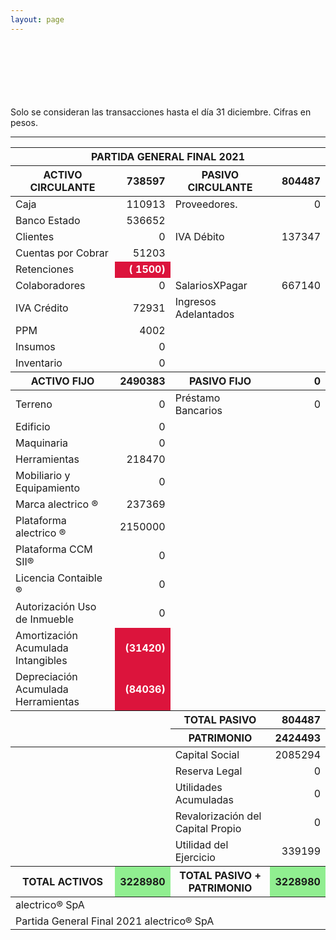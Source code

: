 ```yaml
--- 
layout: page
--- 
```




<br> <br> <br> <br> <br> <br> 
Solo se consideran las transacciones hasta el día 31	diciembre.
Cifras en pesos.
<table>
<thead> <th colspan='6'> PARTIDA GENERAL FINAL 2021 </th> </thead> 
<thead> <th>  ACTIVO CIRCULANTE </th> <th align='right' > 738597</th>
<th > PASIVO CIRCULANTE </th> <th align='right' >804487</th> </thead>
<tbody>
<tr> <td> Caja </td> <td align='right' >110913</td> <td> Proveedores. </td> <td align='right' > 0</td> </tr>
<tr> <td> Banco Estado </td> <td align='right'  >536652</td></tr>
<tr> <td> Clientes </td> <td align='right' >0</td> <td >  IVA Débito </td> <td align='right'>137347</td> </tr>
<tr> <td> Cuentas por Cobrar </td> <td align='right' >51203</td></tr>
<tr> <td> Retenciones </td> <td align='right' style='font-weight:bold; color: white; background-color: crimson'>(  1500)</td> </tr> 
<tr> <td> Colaboradores </td> <td align='right' > 0</td> 
<td> SalariosXPagar </td> <td align='right'> 667140</td></tr> 
<tr> <td> IVA Crédito </td><td align='right' >72931</td> 
<td> Ingresos Adelantados </td> </tr>
<tr> <td> PPM </td> <td align='right' >4002</td></tr> 
<tr> <td> Insumos</td> <td align='right'>0</td> </tr>
<tr> <td> Inventario </td>
<td align='right'>0</td> </tr> 
<thead> <th> ACTIVO FIJO </th> <th align='right'>2490383</th> 
<th> PASIVO FIJO </th> <th align='right'>0</th>  </thead> 
<tr> <td> Terreno </td> <td align='right'>0</td> 
<td> Préstamo Bancarios </td> <td align='right'>0</td> </tr>
<tr><td> Edificio </td> <td align='right'>0</td> </tr>
<tr><td> Maquinaria </td> <td align='right'>0</td> <td colspan='2'> </td> </tr>
<tr><td> Herramientas </td> <td align='right'>218470</td> <td colspan='2'> </td> </tr>
<tr><td> Mobiliario y Equipamiento </td><td align='right' > 0 </td> <td colspan='2'> </td> </tr>
<tr><td> Marca alectrico ® </td> <td align='right'>237369</td> <td colspan='2'> </td> </tr>
<tr><td> Plataforma alectrico ® </td> <td align='right'>2150000</td> <td colspan='2'> </td> </tr>
<tr><td> Plataforma CCM SII® </td> <td align='right'>0</td> <td colspan='2'> </td> </tr>
<tr><td> Licencia Contaible ®  </td> <td align='right'>0</td> <td colspan='2'> </td> </tr>
<tr><td> Autorización Uso de Inmueble </td> <td align='right'>0</td> <td colspan='2'> </td> </tr>
<tr><td> Amortización Acumulada Intangibles </td> <td align='right' style='font-weight:bold; color: white; background-color: crimson'>(31420)</td> <td colspan='2'> </td> </tr>
<tr><td> Depreciación Acumulada Herramientas </td> <td align='right' style='font-weight:bold; color: white; background-color: crimson'>(84036)</td><td colspan='2'> </td> </tr>
<thead> <td> </td> <td> </td> <th> TOTAL PASIVO </th> <th align='right'> 804487</th></thead>
<thead> <td> </td> <td> </td> <th> PATRIMONIO </th> <th align='right'>2424493</th> </thead><tr> <td colspan='2'></td> <td> Capital Social </td><td align='right'> 2085294</td> </tr>
<tr> <td colspan='2'></td> <td> Reserva Legal </td> <td align='right' >0</td> </tr>
<tr> <td colspan='2'></td> <td> Utilidades Acumuladas </td> <td align='right' >0</td> </tr>
<tr> <td colspan='2'></td> <td> Revalorización del Capital Propio </td> <td align='right' >0</td> </tr>
<tr> <td colspan='2'></td> <td> Utilidad del Ejercicio </td><td align='right'>339199</td> </tr>
<thead><th>TOTAL ACTIVOS</th><th style='background-color: lightgreen'>3228980</th><th>TOTAL PASIVO + PATRIMONIO</th><th style='background-color: lightgreen'>3228980</th></thead>
<tr><td colspan='8'> alectrico® SpA </td> </tr>
<tr><td colspan='8'> Partida General Final 2021 alectrico® SpA</td></tr>
<tr> <hr> </tr>
</tbody>
</table>
